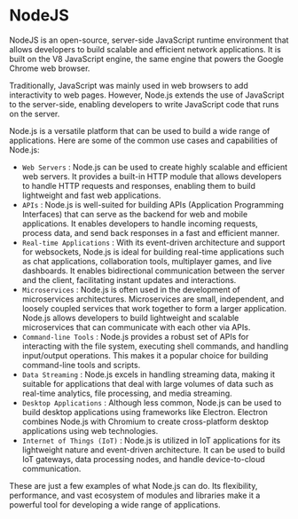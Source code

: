 # NodeJS

NodeJS is an open-source, server-side JavaScript runtime environment that allows developers to build scalable and efficient network applications. It is built on the V8 JavaScript engine, the same engine that powers the Google Chrome web browser.

Traditionally, JavaScript was mainly used in web browsers to add interactivity to web pages. However, Node.js extends the use of JavaScript to the server-side, enabling developers to write JavaScript code that runs on the server.

Node.js is a versatile platform that can be used to build a wide range of applications. Here are some of the common use cases and capabilities of Node.js:

- `Web Servers` : Node.js can be used to create highly scalable and efficient web servers. It provides a built-in HTTP module that allows developers to handle HTTP requests and responses, enabling them to build lightweight and fast web applications.
- `APIs` : Node.js is well-suited for building APIs (Application Programming Interfaces) that can serve as the backend for web and mobile applications. It enables developers to handle incoming requests, process data, and send back responses in a fast and efficient manner.
- `Real-time Applications` : With its event-driven architecture and support for websockets, Node.js is ideal for building real-time applications such as chat applications, collaboration tools, multiplayer games, and live dashboards. It enables bidirectional communication between the server and the client, facilitating instant updates and interactions.
- `Microservices` : Node.js is often used in the development of microservices architectures. Microservices are small, independent, and loosely coupled services that work together to form a larger application. Node.js allows developers to build lightweight and scalable microservices that can communicate with each other via APIs.
- `Command-line Tools` : Node.js provides a robust set of APIs for interacting with the file system, executing shell commands, and handling input/output operations. This makes it a popular choice for building command-line tools and scripts.
- `Data Streaming` : Node.js excels in handling streaming data, making it suitable for applications that deal with large volumes of data such as real-time analytics, file processing, and media streaming.
- `Desktop Applications` : Although less common, Node.js can be used to build desktop applications using frameworks like Electron. Electron combines Node.js with Chromium to create cross-platform desktop applications using web technologies.
- `Internet of Things (IoT)` : Node.js is utilized in IoT applications for its lightweight nature and event-driven architecture. It can be used to build IoT gateways, data processing nodes, and handle device-to-cloud communication.

These are just a few examples of what Node.js can do. Its flexibility, performance, and vast ecosystem of modules and libraries make it a powerful tool for developing a wide range of applications.
